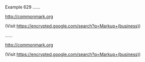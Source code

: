 Example 629
......

http://commonmark.org

(Visit https://encrypted.google.com/search?q=Markup+(business))

......

<p><a href="http://commonmark.org">http://commonmark.org</a></p>
<p>(Visit <a href="https://encrypted.google.com/search?q=Markup+(business)">https://encrypted.google.com/search?q=Markup+(business)</a>)</p>
